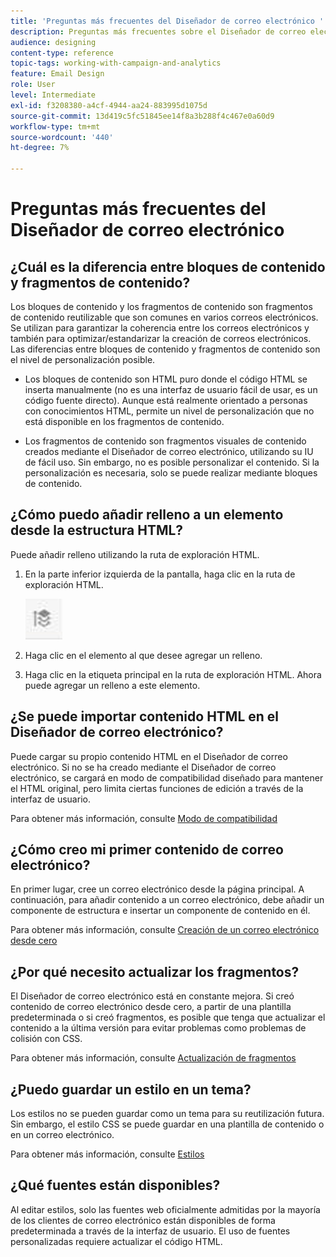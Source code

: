 ```yaml
---
title: 'Preguntas más frecuentes del Diseñador de correo electrónico '
description: Preguntas más frecuentes sobre el Diseñador de correo electrónico.
audience: designing
content-type: reference
topic-tags: working-with-campaign-and-analytics
feature: Email Design
role: User
level: Intermediate
exl-id: f3208380-a4cf-4944-aa24-883995d1075d
source-git-commit: 13d419c5fc51845ee14f8a3b288f4c467e0a60d9
workflow-type: tm+mt
source-wordcount: '440'
ht-degree: 7%

---
```


# Preguntas más frecuentes del Diseñador de correo electrónico

## ¿Cuál es la diferencia entre bloques de contenido y fragmentos de contenido?

Los bloques de contenido y los fragmentos de contenido son fragmentos de contenido reutilizable que son comunes en varios correos electrónicos. Se utilizan para garantizar la coherencia entre los correos electrónicos y también para optimizar/estandarizar la creación de correos electrónicos. Las diferencias entre bloques de contenido y fragmentos de contenido son el nivel de personalización posible.

* Los bloques de contenido son HTML puro donde el código HTML se inserta manualmente (no es una interfaz de usuario fácil de usar, es un código fuente directo). Aunque está realmente orientado a personas con conocimientos HTML, permite un nivel de personalización que no está disponible en los fragmentos de contenido.

* Los fragmentos de contenido son fragmentos visuales de contenido creados mediante el Diseñador de correo electrónico, utilizando su IU de fácil uso. Sin embargo, no es posible personalizar el contenido. Si la personalización es necesaria, solo se puede realizar mediante bloques de contenido.

## ¿Cómo puedo añadir relleno a un elemento desde la estructura HTML?

Puede añadir relleno utilizando la ruta de exploración HTML.

1. En la parte inferior izquierda de la pantalla, haga clic en la ruta de exploración HTML.

   ![](assets/do-not-localize/breadcrumb.png)

1. Haga clic en el elemento al que desee agregar un relleno.
1. Haga clic en la etiqueta principal en la ruta de exploración HTML.
Ahora puede agregar un relleno a este elemento.

## ¿Se puede importar contenido HTML en el Diseñador de correo electrónico?

Puede cargar su propio contenido HTML en el Diseñador de correo electrónico. Si no se ha creado mediante el Diseñador de correo electrónico, se cargará en modo de compatibilidad diseñado para mantener el HTML original, pero limita ciertas funciones de edición a través de la interfaz de usuario.

Para obtener más información, consulte [Modo de compatibilidad](../../designing/using/using-existing-content.md#compatibility-mode)

## ¿Cómo creo mi primer contenido de correo electrónico?

En primer lugar, cree un correo electrónico desde la página principal.
A continuación, para añadir contenido a un correo electrónico, debe añadir un componente de estructura e insertar un componente de contenido en él.

Para obtener más información, consulte [Creación de un correo electrónico desde cero](../../designing/using/quick-start.md#from-scratch-email)

## ¿Por qué necesito actualizar los fragmentos?

El Diseñador de correo electrónico está en constante mejora. Si creó contenido de correo electrónico desde cero, a partir de una plantilla predeterminada o si creó fragmentos, es posible que tenga que actualizar el contenido a la última versión para evitar problemas como problemas de colisión con CSS.

Para obtener más información, consulte [Actualización de fragmentos](../../designing/using/designing-content-in-adobe-campaign.md#email-designer-updates)

## ¿Puedo guardar un estilo en un tema?

Los estilos no se pueden guardar como un tema para su reutilización futura. Sin embargo, el estilo CSS se puede guardar en una plantilla de contenido o en un correo electrónico.

Para obtener más información, consulte [Estilos](../../designing/using/styles.md)

## ¿Qué fuentes están disponibles?

Al editar estilos, solo las fuentes web oficialmente admitidas por la mayoría de los clientes de correo electrónico están disponibles de forma predeterminada a través de la interfaz de usuario. El uso de fuentes personalizadas requiere actualizar el código HTML.
